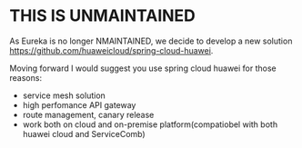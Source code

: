 # THIS IS UNMAINTAINED

As Eureka is no longer NMAINTAINED, we decide to develop a new solution https://github.com/huaweicloud/spring-cloud-huawei.

Moving forward I would suggest you use spring cloud huawei for those reasons:


- service mesh solution
- high perfomance API gateway
- route management, canary release
- work both on cloud and on-premise platform(compatiobel with both huawei cloud and ServiceComb)

